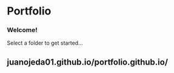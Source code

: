 # Portfolio

### Welcome!

Select a folder to get started...

## juanojeda01.github.io/portfolio.github.io/


